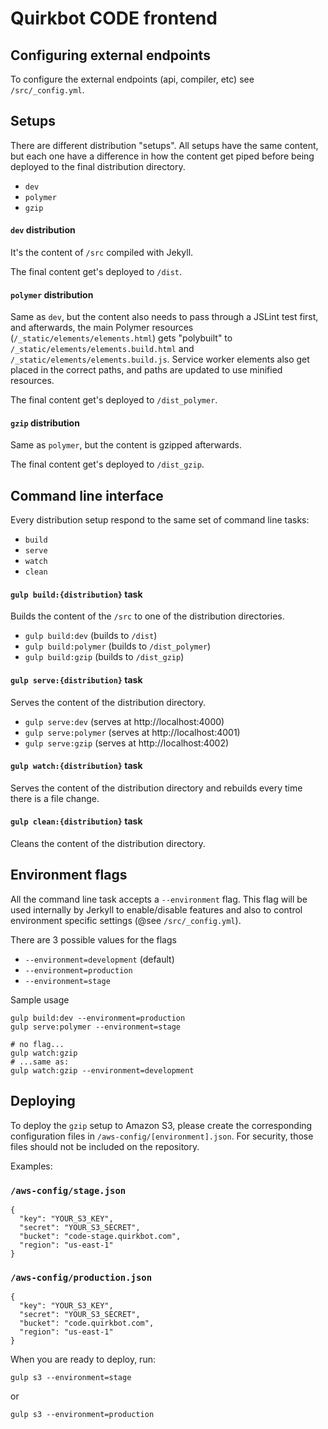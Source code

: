 # Quirkbot CODE frontend

## Configuring external endpoints

To configure the external endpoints (api, compiler, etc) see `/src/_config.yml`.

## Setups
There are different distribution "setups". All setups have the same content, but each one have a difference in how the content get piped before being deployed to the final distribution directory.
- `dev`
- `polymer`
- `gzip`

#### `dev` distribution
It's the content of `/src` compiled with Jekyll.

The final content get's deployed to `/dist`.

#### `polymer` distribution
Same as `dev`, but the content also needs to pass through a JSLint test first, and afterwards, the main Polymer resources (`/_static/elements/elements.html`) gets "polybuilt" to `/_static/elements/elements.build.html` and `/_static/elements/elements.build.js`. Service worker elements also get placed in the correct paths, and paths are updated to use minified resources.

The final content get's deployed to `/dist_polymer`.

#### `gzip` distribution
Same as `polymer`, but the content is gzipped afterwards.

The final content get's deployed to `/dist_gzip`.

## Command line interface
Every distribution setup respond to the same set of command line tasks:
- `build`
- `serve`
- `watch`
- `clean`

#### `gulp build:{distribution}` task
Builds the content of the `/src` to one of the distribution directories.
- `gulp build:dev` (builds to `/dist`)
- `gulp build:polymer` (builds to `/dist_polymer`)
- `gulp build:gzip` (builds to `/dist_gzip`)

#### `gulp serve:{distribution}` task
Serves the content of the distribution directory.
- `gulp serve:dev` (serves at http://localhost:4000)
- `gulp serve:polymer` (serves at http://localhost:4001)
- `gulp serve:gzip` (serves at http://localhost:4002)

#### `gulp watch:{distribution}` task
Serves the content of the distribution directory and rebuilds every time there is a file change.

#### `gulp clean:{distribution}` task
Cleans the content of the distribution directory.

## Environment flags
All the command line task accepts a `--environment` flag. This flag will be used internally by Jerkyll to enable/disable features and also to control environment specific settings (@see `/src/_config.yml`).

There are 3 possible values for the flags
- `--environment=development` (default)
- `--environment=production`
- `--environment=stage`

Sample usage
```
gulp build:dev --environment=production
gulp serve:polymer --environment=stage

# no flag...
gulp watch:gzip
# ...same as:
gulp watch:gzip --environment=development
```
## Deploying
To deploy the `gzip` setup to Amazon S3, please create the corresponding configuration
files in `/aws-config/[environment].json`.
For security, those files should not be included on the repository.

Examples:

### `/aws-config/stage.json`

```
{
  "key": "YOUR_S3_KEY",
  "secret": "YOUR_S3_SECRET",
  "bucket": "code-stage.quirkbot.com",
  "region": "us-east-1"
}

```
### `/aws-config/production.json`

```
{
  "key": "YOUR_S3_KEY",
  "secret": "YOUR_S3_SECRET",
  "bucket": "code.quirkbot.com",
  "region": "us-east-1"
}

```

When you are ready to deploy, run:
```
gulp s3 --environment=stage
```
or
```
gulp s3 --environment=production
```
